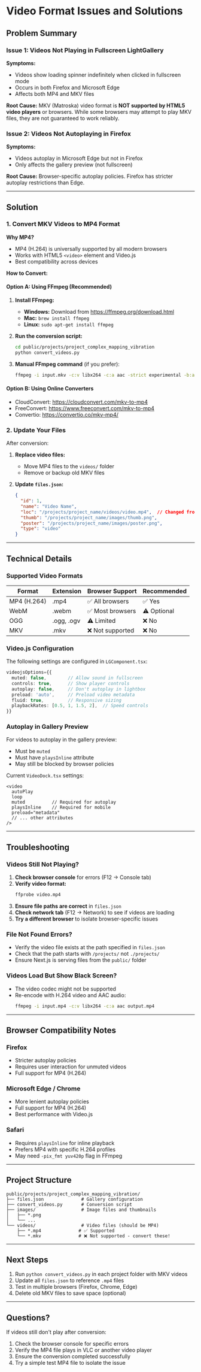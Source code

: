 # Video Format Issues and Solutions

## Problem Summary

### Issue 1: Videos Not Playing in Fullscreen LightGallery
**Symptoms:**
- Videos show loading spinner indefinitely when clicked in fullscreen mode
- Occurs in both Firefox and Microsoft Edge
- Affects both MP4 and MKV files

**Root Cause:**
MKV (Matroska) video format is **NOT supported by HTML5 video players** or browsers. While some browsers may attempt to play MKV files, they are not guaranteed to work reliably.

### Issue 2: Videos Not Autoplaying in Firefox
**Symptoms:**
- Videos autoplay in Microsoft Edge but not in Firefox
- Only affects the gallery preview (not fullscreen)

**Root Cause:**
Browser-specific autoplay policies. Firefox has stricter autoplay restrictions than Edge.

---

## Solution

### 1. Convert MKV Videos to MP4 Format

**Why MP4?**
- MP4 (H.264) is universally supported by all modern browsers
- Works with HTML5 `<video>` element and Video.js
- Best compatibility across devices

**How to Convert:**

#### Option A: Using FFmpeg (Recommended)

1. **Install FFmpeg:**
   - **Windows:** Download from https://ffmpeg.org/download.html
   - **Mac:** `brew install ffmpeg`
   - **Linux:** `sudo apt-get install ffmpeg`

2. **Run the conversion script:**
   ```bash
   cd public/projects/project_complex_mapping_vibration
   python convert_videos.py
   ```

3. **Manual FFmpeg command** (if you prefer):
   ```bash
   ffmpeg -i input.mkv -c:v libx264 -c:a aac -strict experimental -b:a 192k -movflags +faststart output.mp4
   ```

#### Option B: Using Online Converters
- CloudConvert: https://cloudconvert.com/mkv-to-mp4
- FreeConvert: https://www.freeconvert.com/mkv-to-mp4
- Convertio: https://convertio.co/mkv-mp4/

### 2. Update Your Files

After conversion:

1. **Replace video files:**
   - Move MP4 files to the `videos/` folder
   - Remove or backup old MKV files

2. **Update `files.json`:**
   ```json
   {
     "id": 1,
     "name": "Video Name",
     "loc": "/projects/project_name/videos/video.mp4",  // Changed from .mkv
     "thumb": "/projects/project_name/images/thumb.png",
     "poster": "/projects/project_name/images/poster.png",
     "type": "video"
   }
   ```

---

## Technical Details

### Supported Video Formats

| Format | Extension | Browser Support | Recommended |
|--------|-----------|----------------|-------------|
| MP4 (H.264) | .mp4 | ✅ All browsers | ✅ Yes |
| WebM | .webm | ✅ Most browsers | ⚠️ Optional |
| OGG | .ogg, .ogv | ⚠️ Limited | ❌ No |
| MKV | .mkv | ❌ Not supported | ❌ No |

### Video.js Configuration

The following settings are configured in `LGComponent.tsx`:

```typescript
videojsOptions={{
  muted: false,        // Allow sound in fullscreen
  controls: true,      // Show player controls
  autoplay: false,     // Don't autoplay in lightbox
  preload: 'auto',     // Preload video metadata
  fluid: true,         // Responsive sizing
  playbackRates: [0.5, 1, 1.5, 2],  // Speed controls
}}
```

### Autoplay in Gallery Preview

For videos to autoplay in the gallery preview:
- Must be `muted`
- Must have `playsInline` attribute
- May still be blocked by browser policies

Current `VideoDock.tsx` settings:
```tsx
<video
  autoPlay
  loop
  muted          // Required for autoplay
  playsInline    // Required for mobile
  preload="metadata"
  // ... other attributes
/>
```

---

## Troubleshooting

### Videos Still Not Playing?

1. **Check browser console** for errors (F12 → Console tab)
2. **Verify video format:**
   ```bash
   ffprobe video.mp4
   ```
3. **Ensure file paths are correct** in `files.json`
4. **Check network tab** (F12 → Network) to see if videos are loading
5. **Try a different browser** to isolate browser-specific issues

### File Not Found Errors?

- Verify the video file exists at the path specified in `files.json`
- Check that the path starts with `/projects/` not `./projects/`
- Ensure Next.js is serving files from the `public/` folder

### Videos Load But Show Black Screen?

- The video codec might not be supported
- Re-encode with H.264 video and AAC audio:
  ```bash
  ffmpeg -i input.mp4 -c:v libx264 -c:a aac output.mp4
  ```

---

## Browser Compatibility Notes

### Firefox
- Stricter autoplay policies
- Requires user interaction for unmuted videos
- Full support for MP4 (H.264)

### Microsoft Edge / Chrome
- More lenient autoplay policies
- Full support for MP4 (H.264)
- Best performance with Video.js

### Safari
- Requires `playsInline` for inline playback
- Prefers MP4 with specific H.264 profiles
- May need `-pix_fmt yuv420p` flag in FFmpeg

---

## Project Structure

```
public/projects/project_complex_mapping_vibration/
├── files.json              # Gallery configuration
├── convert_videos.py       # Conversion script
├── images/                 # Image files and thumbnails
│   ├── *.png
│   └── ...
└── videos/                 # Video files (should be MP4)
    ├── *.mp4              # ✅ Supported
    └── *.mkv              # ❌ Not supported - convert these!
```

---

## Next Steps

1. Run `python convert_videos.py` in each project folder with MKV videos
2. Update all `files.json` to reference `.mp4` files
3. Test in multiple browsers (Firefox, Chrome, Edge)
4. Delete old MKV files to save space (optional)

---

## Questions?

If videos still don't play after conversion:
1. Check the browser console for specific errors
2. Verify the MP4 file plays in VLC or another video player
3. Ensure the conversion completed successfully
4. Try a simple test MP4 file to isolate the issue
